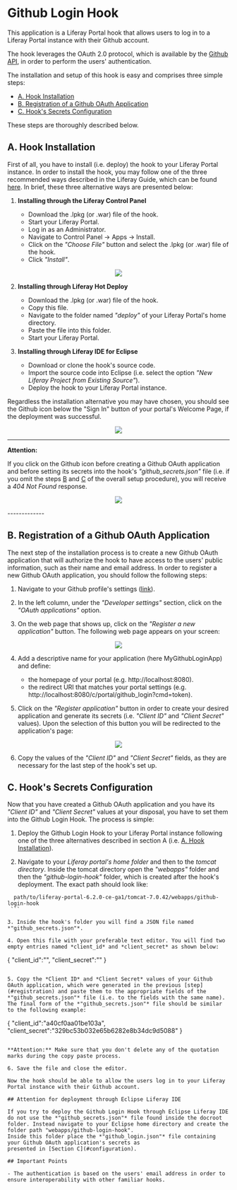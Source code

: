 Github Login Hook
=================

This application is a Liferay Portal hook that allows users to log in to a Liferay Portal instance with their Github account.

The hook leverages the OAuth 2.0 protocol, which is available by the [Github API](https://developer.github.com/v3/), in order to perform the users' authentication.

The installation and setup of this hook is easy and comprises three simple steps:

  - [A. Hook Installation](#installation)
  - [B. Registration of a Github OAuth Application](#registration)
  - [C. Hook's Secrets Configuration](#configuration)

These steps are thoroughly described below.

<h2 id="installation">A. Hook Installation</h2>

First of all, you have to install (i.e. deploy) the hook to your Liferay Portal instance. 
In order to install the hook, you may follow one of the three recommended ways described in the Liferay Guide, which can be found [here](https://dev.liferay.com/discover/portal/-/knowledge_base/6-2/downloading-and-installing-apps).
In brief, these three alternative ways are presented below:

 1. **Installing through the Liferay Control Panel**
 
    - Download the .lpkg (or .war) file of the hook.
	- Start your Liferay Portal.
	- Log in as an Administrator.
	- Navigate to Control Panel -> Apps -> Install.
	- Click on the *"Choose File"* button and select the .lpkg (or .war) file of the hook.
	- Click *"Install"*.
	
 <p align="center">
	<img align="center" src="/images/github-install-hook.jpg" />
 </p>

	
 2. **Installing through Liferay Hot Deploy**
 
    - Download the .lpkg (or .war) file of the hook.
	- Copy this file.
	- Navigate to the folder named *"deploy"* of your Liferay Portal's home directory.
	- Paste the file into this folder.
	- Start your Liferay Portal.
	
 3. **Installing through Liferay IDE for Eclipse**
 
    - Download or clone the hook's source code.
	- Import the source code into Eclipse (i.e. select the option *"New Liferay Project from Existing Source"*).
	- Deploy the hook to your Liferay Portal instance.
	
Regardless the installation alternative you may have chosen, you should see the Github icon below the "Sign In" button of 
your portal's Welcome Page, if the deployment was successful. 

 <p align="center" width="256" height="147">
	<img align="center" src="/images/github-sign-in-page.jpg" />
 </p>

-----------
**Attention:**

If you click on the Github icon before creating a Github OAuth application and before setting its secrets 
into the hook's *"github_secrets.json"* file (i.e. if you omit the steps [B](#registration) and [C](#configuration) of the overall setup procedure), you will receive a *404 Not Found* response.  	

 <p align="center" width="128" height="73">
	<img align="center" src="/images/github-error-404.jpg" />
 </p>
-------------

<h2 id="registration">B. Registration of a Github OAuth Application</h2>

The next step of the installation process is to create a new Github OAuth application that will authorize
the hook to have access to the users' public information, such as their name and email address. In order to 
register a new Github OAuth application, you should follow the following steps:

 1. Navigate to your Github profile's settings ([link](https://github.com/settings/profile)).
 
 2. In the left column, under the *"Developer settings"* section, click on the *"OAuth applications"* option.
 
 3. On the web page that shows up, click on the *"Register a new application"* button. The following web page appears on your screen:
 
  <p align="center">
	<img align="center" src="/images/github-register-app.jpg" />
  </p>

 4. Add a descriptive name for your application (here MyGithubLoginApp) and define:
     - the homepage of your portal (e.g. http://localhost:8080).
	 - the redirect URI that matches your portal settings (e.g. http://localhost:8080/c/portal/github_login?cmd=token).
	 
 5. Click on the *"Register application"* button in order to create your desired application and generate its secrets (i.e. *"Client ID"* and *"Client Secret"* values). Upon the selection of this button you will be redirected to the application's page:
 
 <p align="center">
	<img align="center" src="/images/github-app-info.jpg" />
 </p> 
 
 6. Copy the values of the *"Client ID"* and *"Client Secret"* fields, as they are necessary for the last step of the hook's set up.
 
 
<h2 id="configuration">C. Hook's Secrets Configuration</h2>

Now that you have created a Github OAuth application and you have its *"Client ID"* and *"Client Secret"* values at your disposal,
you have to set them into the Github Login Hook. The process is simple:

 1. Deploy the Github Login Hook to your Liferay Portal instance following one of the three alternatives described in section A (i.e. [A. Hook Installation](#installation)).
 
 2. Navigate to your *Liferay portal's home folder* and then to the *tomcat directory*. Inside the tomcat directory open the *"webapps"* folder and then the *"github-login-hook"* folder, which is created after the hook's deployment. The exact path should look like: 
   
   ```
     path/to/liferay-portal-6.2.0-ce-ga1/tomcat-7.0.42/webapps/github-login-hook
    ```
	
 3. Inside the hook's folder you will find a JSON file named *"github_secrets.json"*.
 
 4. Open this file with your preferable text editor. You will find two empty entries named *client_id* and *client_secret* as shown below:
 
   ```
   {
	"client_id":"",
	"client_secret":""
	}
   ```
 
 5. Copy the *Client ID* and *Client Secret* values of your Github OAuth application, which were generated in the previous [step](#registration) and paste them to the appropriate fields of the *"github_secrets.json"* file (i.e. to the fields with the same name). The final form of the *"github_secrets.json"* file should be similar to the following example:
 
   ```
   {
	"client_id":"a40cf0aa01be103a",
	"client_secret":"329bc53b032e65b6282e8b34dc9d5088"
    }
   ```
   
 **Attention:** Make sure that you don't delete any of the quotation marks during the copy paste process.
 
 6. Save the file and close the editor.
 
Now the hook should be able to allow the users log in to your Liferay Portal instance with their Github account.

## Attention for deployment through Eclipse Liferay IDE

If you try to deploy the Github Login Hook through Eclipse Liferay IDE do not use the *"github_secrets.json"* file found inside the docroot folder. Instead navigate to your Eclipse home directory and create the folder path "webapps/github-login-hook". 
Inside this folder place the *"github_login.json"* file containing your Github OAuth application's secrets as 
presented in [Section C](#configuration).

## Important Points

 - The authentication is based on the users' email address in order to ensure interoperability with other familiar hooks. 
 
